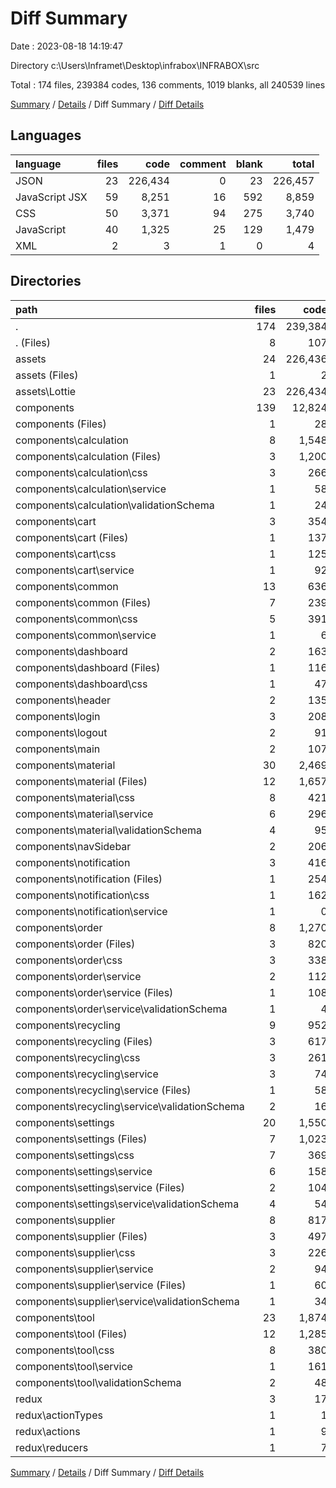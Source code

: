 # Diff Summary

Date : 2023-08-18 14:19:47

Directory c:\\Users\\Inframet\\Desktop\\infrabox\\INFRABOX\\src

Total : 174 files,  239384 codes, 136 comments, 1019 blanks, all 240539 lines

[Summary](results.md) / [Details](details.md) / Diff Summary / [Diff Details](diff-details.md)

## Languages
| language | files | code | comment | blank | total |
| :--- | ---: | ---: | ---: | ---: | ---: |
| JSON | 23 | 226,434 | 0 | 23 | 226,457 |
| JavaScript JSX | 59 | 8,251 | 16 | 592 | 8,859 |
| CSS | 50 | 3,371 | 94 | 275 | 3,740 |
| JavaScript | 40 | 1,325 | 25 | 129 | 1,479 |
| XML | 2 | 3 | 1 | 0 | 4 |

## Directories
| path | files | code | comment | blank | total |
| :--- | ---: | ---: | ---: | ---: | ---: |
| . | 174 | 239,384 | 136 | 1,019 | 240,539 |
| . (Files) | 8 | 107 | 19 | 16 | 142 |
| assets | 24 | 226,436 | 1 | 23 | 226,460 |
| assets (Files) | 1 | 2 | 1 | 0 | 3 |
| assets\\Lottie | 23 | 226,434 | 0 | 23 | 226,457 |
| components | 139 | 12,824 | 116 | 978 | 13,918 |
| components (Files) | 1 | 28 | 0 | 4 | 32 |
| components\\calculation | 8 | 1,548 | 8 | 82 | 1,638 |
| components\\calculation (Files) | 3 | 1,200 | 0 | 53 | 1,253 |
| components\\calculation\\css | 3 | 266 | 8 | 23 | 297 |
| components\\calculation\\service | 1 | 58 | 0 | 4 | 62 |
| components\\calculation\\validationSchema | 1 | 24 | 0 | 2 | 26 |
| components\\cart | 3 | 354 | 5 | 43 | 402 |
| components\\cart (Files) | 1 | 137 | 1 | 15 | 153 |
| components\\cart\\css | 1 | 125 | 4 | 6 | 135 |
| components\\cart\\service | 1 | 92 | 0 | 22 | 114 |
| components\\common | 13 | 636 | 12 | 47 | 695 |
| components\\common (Files) | 7 | 239 | 0 | 28 | 267 |
| components\\common\\css | 5 | 391 | 12 | 17 | 420 |
| components\\common\\service | 1 | 6 | 0 | 2 | 8 |
| components\\dashboard | 2 | 163 | 0 | 10 | 173 |
| components\\dashboard (Files) | 1 | 116 | 0 | 2 | 118 |
| components\\dashboard\\css | 1 | 47 | 0 | 8 | 55 |
| components\\header | 2 | 135 | 4 | 14 | 153 |
| components\\login | 3 | 208 | 5 | 12 | 225 |
| components\\logout | 2 | 91 | 4 | 7 | 102 |
| components\\main | 2 | 107 | 4 | 7 | 118 |
| components\\material | 30 | 2,469 | 14 | 223 | 2,706 |
| components\\material (Files) | 12 | 1,657 | 5 | 149 | 1,811 |
| components\\material\\css | 8 | 421 | 8 | 49 | 478 |
| components\\material\\service | 6 | 296 | 0 | 14 | 310 |
| components\\material\\validationSchema | 4 | 95 | 1 | 11 | 107 |
| components\\navSidebar | 2 | 206 | 7 | 17 | 230 |
| components\\notification | 3 | 416 | 4 | 23 | 443 |
| components\\notification (Files) | 1 | 254 | 0 | 15 | 269 |
| components\\notification\\css | 1 | 162 | 4 | 7 | 173 |
| components\\notification\\service | 1 | 0 | 0 | 1 | 1 |
| components\\order | 8 | 1,270 | 14 | 88 | 1,372 |
| components\\order (Files) | 3 | 820 | 4 | 56 | 880 |
| components\\order\\css | 3 | 338 | 8 | 26 | 372 |
| components\\order\\service | 2 | 112 | 2 | 6 | 120 |
| components\\order\\service (Files) | 1 | 108 | 2 | 4 | 114 |
| components\\order\\service\\validationSchema | 1 | 4 | 0 | 2 | 6 |
| components\\recycling | 9 | 952 | 8 | 79 | 1,039 |
| components\\recycling (Files) | 3 | 617 | 0 | 51 | 668 |
| components\\recycling\\css | 3 | 261 | 8 | 20 | 289 |
| components\\recycling\\service | 3 | 74 | 0 | 8 | 82 |
| components\\recycling\\service (Files) | 1 | 58 | 0 | 4 | 62 |
| components\\recycling\\service\\validationSchema | 2 | 16 | 0 | 4 | 20 |
| components\\settings | 20 | 1,550 | 5 | 101 | 1,656 |
| components\\settings (Files) | 7 | 1,023 | 0 | 54 | 1,077 |
| components\\settings\\css | 7 | 369 | 4 | 28 | 401 |
| components\\settings\\service | 6 | 158 | 1 | 19 | 178 |
| components\\settings\\service (Files) | 2 | 104 | 1 | 11 | 116 |
| components\\settings\\service\\validationSchema | 4 | 54 | 0 | 8 | 62 |
| components\\supplier | 8 | 817 | 5 | 58 | 880 |
| components\\supplier (Files) | 3 | 497 | 0 | 29 | 526 |
| components\\supplier\\css | 3 | 226 | 4 | 20 | 250 |
| components\\supplier\\service | 2 | 94 | 1 | 9 | 104 |
| components\\supplier\\service (Files) | 1 | 60 | 0 | 4 | 64 |
| components\\supplier\\service\\validationSchema | 1 | 34 | 1 | 5 | 40 |
| components\\tool | 23 | 1,874 | 17 | 163 | 2,054 |
| components\\tool (Files) | 12 | 1,285 | 4 | 108 | 1,397 |
| components\\tool\\css | 8 | 380 | 12 | 40 | 432 |
| components\\tool\\service | 1 | 161 | 0 | 8 | 169 |
| components\\tool\\validationSchema | 2 | 48 | 1 | 7 | 56 |
| redux | 3 | 17 | 0 | 2 | 19 |
| redux\\actionTypes | 1 | 1 | 0 | 0 | 1 |
| redux\\actions | 1 | 9 | 0 | 1 | 10 |
| redux\\reducers | 1 | 7 | 0 | 1 | 8 |

[Summary](results.md) / [Details](details.md) / Diff Summary / [Diff Details](diff-details.md)